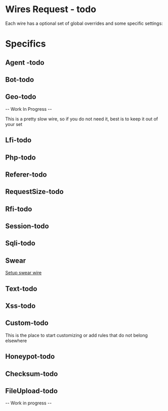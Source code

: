 # Wires Request - todo

Each wire has a optional set of global overrides and some specific settings:

<!--@include: ./wires/optionals.md-->

# Specifics
## Agent -todo
## Bot-todo
## Geo-todo
-- Work In Progress --

This is a pretty slow wire, so if you do not need it, best is to keep it out of your set

## Lfi-todo
## Php-todo
## Referer-todo
## RequestSize-todo
## Rfi-todo
## Session-todo
## Sqli-todo
## Swear
[Setup swear wire](./wires/swear.md)

## Text-todo
## Xss-todo
## Custom-todo
This is the place to start customizing or add rules that do not belong elsewhere

## Honeypot-todo
## Checksum-todo
## FileUpload-todo
-- Work in progress --
